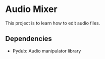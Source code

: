 # Audio Mixer

This project is to learn how to edit audio files.

## Dependencies  

- Pydub: Audio manipulator library